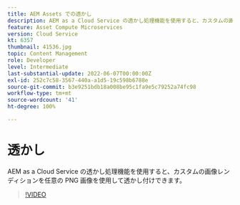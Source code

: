 ```yaml
---
title: AEM Assets での透かし
description: AEM as a Cloud Service の透かし処理機能を使用すると、カスタムの画像レンディションを任意の PNG 画像を使用して透かし付けできます。
feature: Asset Compute Microservices
version: Cloud Service
kt: 6357
thumbnail: 41536.jpg
topic: Content Management
role: Developer
level: Intermediate
last-substantial-update: 2022-06-07T00:00:00Z
exl-id: 252c7c58-3567-440a-a1d5-19c598b6788e
source-git-commit: b3e9251bdb18a008be95c1fa9e5c79252a74fc98
workflow-type: tm+mt
source-wordcount: '41'
ht-degree: 100%

---
```


# 透かし

AEM as a Cloud Service の透かし処理機能を使用すると、カスタムの画像レンディションを任意の PNG 画像を使用して透かし付けできます。

>[!VIDEO](https://video.tv.adobe.com/v/41536?quality=12&learn=on)
